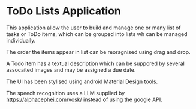 # ToDo Lists Application

This application allow the user to build and manage one or many list of tasks or ToDo items, 
which can be grouped into lists wh can be managed individually. 

The order the items appear in list can be reoragnised using drag and drop.

A Todo item has a textual description which can be suppored by several assocaited images and may
be assigned a due date.

The UI has been stylised using android Material Design tools.

The speech recognition uses a LLM supplied by https://alphacephei.com/vosk/ instead of using the 
google API.




